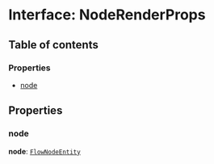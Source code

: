 # Interface: NodeRenderProps

## Table of contents

### Properties

* [node](/auto-docs/fixed-layout-editor/interfaces/NodeRenderProps.md#node)

## Properties

### node

**node**: [`FlowNodeEntity`](/auto-docs/fixed-layout-editor/classes/FlowNodeEntity-1.md)
